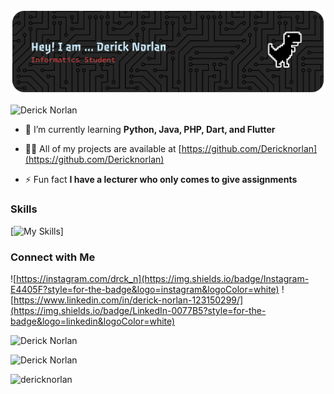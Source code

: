 ![Derick Norlan](img/github-header-banner.png)

![Derick Norlan](https://github-profile-trophy.vercel.app/?username=DerickNorlan&theme=swift&no-frame=true&no-bg=true&margin-w=4)

- 🌱 I’m currently learning **Python, Java, PHP, Dart, and Flutter**

- 👨‍💻 All of my projects are available at [https://github.com/Dericknorlan](https://github.com/Dericknorlan)

- ⚡ Fun fact **I have a lecturer who only comes to give assignments**

### Skills

[![My Skills](https://skillicons.dev/icons?i=html,css,javascript,python,java,php,dart,laravel,mysql,flutter,figma,linux&theme=light&perline=6)]



### Connect with Me
![https://instagram.com/drck_n](https://img.shields.io/badge/Instagram-E4405F?style=for-the-badge&logo=instagram&logoColor=white)
![https://www.linkedin.com/in/derick-norlan-123150299/](https://img.shields.io/badge/LinkedIn-0077B5?style=for-the-badge&logo=linkedin&logoColor=white)

![Derick Norlan](https://nirzak-streak-stats.vercel.app/?user=DerickNorlan&theme=apprentice&hide_border=false)

![Derick Norlan](https://github-readme-stats.vercel.app/api/top-langs/?username=DerickNorlan&theme=apprentice&hide_border=false&include_all_commits=true&count_private=true&layout=compact)

<p align="left"> <img src="https://komarev.com/ghpvc/?username=dericknorlan&label=Profile%20views&color=0e75b6&style=flat" alt="dericknorlan" /> </p>
